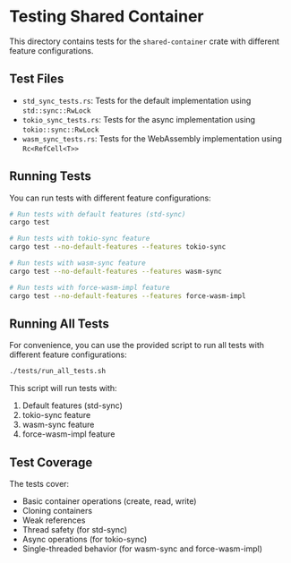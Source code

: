 # Testing Shared Container

This directory contains tests for the `shared-container` crate with different feature configurations.

## Test Files

- `std_sync_tests.rs`: Tests for the default implementation using `std::sync::RwLock`
- `tokio_sync_tests.rs`: Tests for the async implementation using `tokio::sync::RwLock`
- `wasm_sync_tests.rs`: Tests for the WebAssembly implementation using `Rc<RefCell<T>>`

## Running Tests

You can run tests with different feature configurations:

```bash
# Run tests with default features (std-sync)
cargo test

# Run tests with tokio-sync feature
cargo test --no-default-features --features tokio-sync

# Run tests with wasm-sync feature
cargo test --no-default-features --features wasm-sync

# Run tests with force-wasm-impl feature
cargo test --no-default-features --features force-wasm-impl
```

## Running All Tests

For convenience, you can use the provided script to run all tests with different feature configurations:

```bash
./tests/run_all_tests.sh
```

This script will run tests with:

1. Default features (std-sync)
2. tokio-sync feature
3. wasm-sync feature
4. force-wasm-impl feature

## Test Coverage

The tests cover:

- Basic container operations (create, read, write)
- Cloning containers
- Weak references
- Thread safety (for std-sync)
- Async operations (for tokio-sync)
- Single-threaded behavior (for wasm-sync and force-wasm-impl)